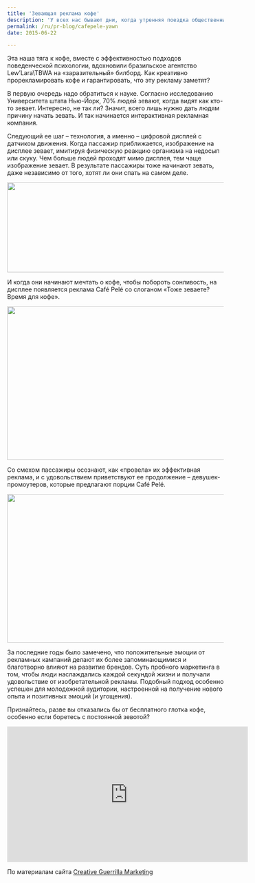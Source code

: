```yaml
---
title: 'Зевающая реклама кофе'
description: 'У всех нас бывают дни, когда утренняя поездка общественным транспортом на работу кажется тяжким бременем, и в мечтах мы остаемся дома. Но поскольку в самом деле не вставать с постели грозит неприятностями на работе, мы прибегаем к помощи кофе, чтобы не засыпать посреди дня.'
permalink: /ru/pr-blog/cafepele-yawn
date: 2015-06-22

---
```


Эта наша тяга к кофе, вместе с эффективностью подходов поведенческой психологии, вдохновили бразильское агентство Lew’Lara\TBWA на «заразительный» билборд. Как креативно прорекламировать кофе и гарантировать, что эту рекламу заметят?

В первую очередь надо обратиться к науке. Согласно исследованию Университета штата Нью-Йорк, 70% людей зевают, когда видят как кто-то зевает. Интересно, не так ли? Значит, всего лишь нужно дать людям причину начать зевать. И так начинается интерактивная рекламная компания.

Следующий ее шаг – технология, а именно – цифровой дисплей с датчиком движения. Когда пассажир приближается, изображение на дисплее зевает, имитируя физическую реакцию организма на недосып или скуку. Чем больше людей проходят мимо дисплея, тем чаще изображение зевает. В результате пассажиры тоже начинают зевать, даже независимо от того, хотят ли они спать на самом деле.

<img src="{{ site.assets }}/upload/cafepele1.png" alt="" class="post__img" width="580" height="209">

И когда они начинают мечтать о кофе, чтобы побороть сонливость, на дисплее появляется реклама Café Pelé со слоганом «Тоже зеваете? Время для кофе».

<img src="{{ site.assets }}/upload/cafepele2.png" alt="" class="post__img" width="580" height="357">

Со смехом пассажиры осознают, как «провела» их эффективная реклама, и с удовольствием приветствуют ее продолжение – девушек-промоутеров, которые предлагают порции Café Pelé.

<img src="{{ site.assets }}/upload/cafepele3.png" alt="" class="post__img" width="580" height="345">

За последние годы было замечено, что положительные эмоции от рекламных кампаний делают их более запоминающимися и благотворно влияют на развитие брендов. Суть пробного маркетинга в том, чтобы люди наслаждались каждой секундой жизни и получали удовольствие от изобретательной рекламы. Подобный подход особенно успешен для молодежной аудитории, настроенной на получение нового опыта и позитивных эмоций (и угощения).

Признайтесь, разве вы отказались бы от бесплатного глотка кофе, особенно если боретесь с постоянной зевотой?

<iframe width="560" height="315" src="https://www.youtube.com/embed/DoocrXEsLto?rel=0" frameborder="0" allowfullscreen></iframe>

По материалам сайта <a href="https://www.creativeguerrillamarketing.com/advertising/contagious-billboard-makes-yawn-promote-coffee/">Creative Guerrilla Marketing</a>

